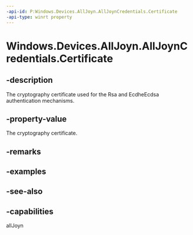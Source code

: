 ```yaml
---
-api-id: P:Windows.Devices.AllJoyn.AllJoynCredentials.Certificate
-api-type: winrt property
---
```


<!-- Property syntax
public Windows.Security.Cryptography.Certificates.Certificate Certificate { get;  set; }
-->

# Windows.Devices.AllJoyn.AllJoynCredentials.Certificate

## -description
The cryptography certificate used for the Rsa and EcdheEcdsa authentication mechanisms.

## -property-value
The cryptography certificate.

## -remarks

## -examples

## -see-also


## -capabilities
allJoyn